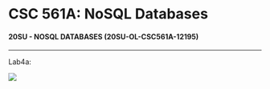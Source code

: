 # CSC 561A: NoSQL Databases

#### 20SU - NOSQL DATABASES (20SU-OL-CSC561A-12195)

---

Lab4a:

<img src="https://csc570e.uis.edu/api/badges/CSC561A-420205/hcarr4/status.svg?branch=master">

